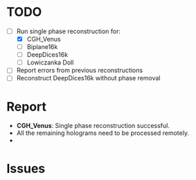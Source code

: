 # TODO

- [ ] Run single phase reconstruction for:
  - [X] CGH_Venus
  - [ ] Biplane16k
  - [ ] DeepDices16k
  - [ ] Lowiczanka Doll
- [ ] Report errors from previous reconstructions
- [ ] Reconstruct DeepDices16k without phase removal

# Report
- **CGH_Venus**: Single phase reconstruction successful.
- All the remaining holograms need to be processed remotely.
-

# Issues